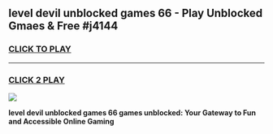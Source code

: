 
## level devil unblocked games 66 - Play Unblocked Gmaes & Free #j4144
<h3>
<a href="https://premium.freeplayer.one?title=level_devil_unblocked_games_66&ref=03M">CLICK TO PLAY</a></h3>
<hr>

<h3>
<a href="https://premium.freeplayer.one?title=level_devil_unblocked_games_66&ref=03M">CLICK 2 PLAY</a>
  
</h3>

<a href="https://premium.freeplayer.one?title=level_devil_unblocked_games_66&ref=03M"><img src="https://clearcache.store/games.png"></a>


**level devil unblocked games 66 games unblocked: Your Gateway to Fun and Accessible Online Gaming**
